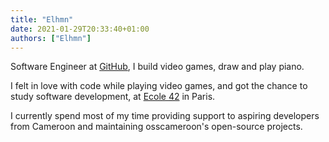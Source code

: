 ```yaml
---
title: "Elhmn"
date: 2021-01-29T20:33:40+01:00
authors: ["Elhmn"]
---
```


Software Engineer at [GitHub](https://github.com/), I build video games, draw and play piano.

I felt in love with code while playing video games, and got the chance to study software development, at [Ecole 42](https://42.fr/en/homepage/) in Paris.

I currently spend most of my time providing support to aspiring developers from Cameroon and maintaining osscameroon's open-source projects.
